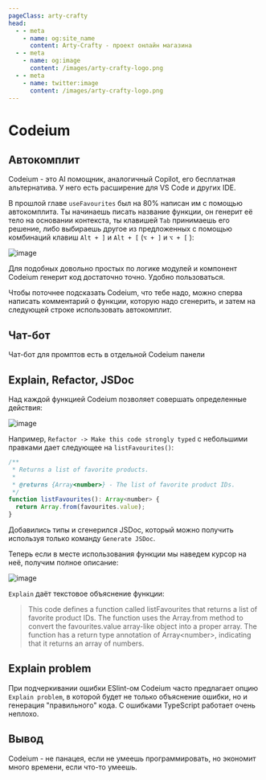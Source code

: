 ```yaml
---
pageClass: arty-crafty
head:
  - - meta
    - name: og:site_name
      content: Arty-Crafty - проект онлайн магазина
  - - meta
    - name: og:image
      content: /images/arty-crafty-logo.png
  - - meta
    - name: twitter:image
      content: /images/arty-crafty-logo.png
---
```


# Codeium

## Автокомплит

Codeium - это AI помощник, аналогичный Copilot, его бесплатная альтернатива. У него есть расширение для VS Code и других IDE.

В прошлой главе `useFavourites` был на 80% написан им с помощью автокомплита. Ты начинаешь писать название функции, он генерит её тело на основании контекста, ты клавишей `Tab` принимаешь его решение, либо выбираешь другое из предложенных с помощью комбинаций клавиш `Alt + ]` и `Alt + [` (`⌥ + ]` и `⌥ + [` ):

![image](/ru/arty-crafty/assets/images/codeium-1.jpg)

Для подобных довольно простых по логике модулей и компонент Codeium генерит код достаточно точно. Удобно пользоваться.

Чтобы поточнее подсказать Codeium, что тебе надо, можно сперва написать комментарий о функции, которую надо сгенерить, и затем на следующей строке использовать автокомплит.

## Чат-бот

Чат-бот для промптов есть в отдельной Codeium панели

## Explain, Refactor, JSDoc

Над каждой функцией Codeium позволяет совершать определенные действия:

![image](/ru/arty-crafty/assets/images/codeium-2.jpg)

Например, `Refactor -> Make this code strongly typed` с небольшими правками дает следующее на `listFavourites()`:

```js
/**
 * Returns a list of favorite products.
 *
 * @returns {Array<number>} - The list of favorite product IDs.
 */
function listFavourites(): Array<number> {
  return Array.from(favourites.value);
}
```

Добавились типы и сгенерился JSDoc, который можно получить используя только команду `Generate JSDoc`.

Теперь если в месте использования функции мы наведем курсор на неё, получим полное описание:

![image](/ru/arty-crafty/assets/images/codeium-3.jpg)

`Explain` даёт текстовое объяснение функции:

> This code defines a function called listFavourites that returns a list of favorite product IDs. The function uses the Array.from method to convert the favourites.value array-like object into a proper array. The function has a return type annotation of Array\<number\>, indicating that it returns an array of numbers.

## Explain problem

При подчеркивании ошибки ESlint-ом Codeium часто предлагает опцию `Explain problem`, в которой будет не только объяснение ошибки, но и генерация "правильного" кода. С ошибками TypeScript работает очень неплохо.

## Вывод

Codeium - не панацея, если не умеешь программировать, но экономит много времени, если что-то умеешь.
